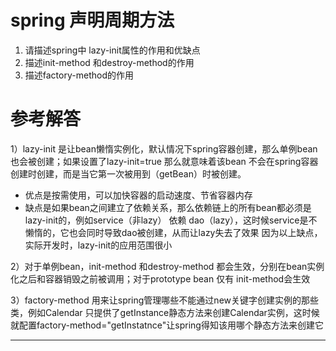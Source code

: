 # spring 声明周期方法
1. 请描述spring中 lazy-init属性的作用和优缺点 
2. 描述init-method 和destroy-method的作用
3. 描述factory-method的作用


# 参考解答

1）lazy-init 是让bean懒惰实例化，默认情况下spring容器创建，那么单例bean也会被创建；如果设置了lazy-init=true 那么就意味着该bean 不会在spring容器创建时创建，而是当它第一次被用到（getBean）时被创建。

* 优点是按需使用，可以加快容器的启动速度、节省容器内存
* 缺点是如果bean之间建立了依赖关系，那么依赖链上的所有bean都必须是lazy-init的，例如service（非lazy） 依赖 dao（lazy），这时候service是不懒惰的，它也会同时导致dao被创建，从而让lazy失去了效果
因为以上缺点，实际开发时，lazy-init的应用范围很小

2）对于单例bean，init-method 和destroy-method 都会生效，分别在bean实例化之后和容器销毁之前被调用；对于prototype bean 仅有 init-method会生效

3）factory-method 用来让spring管理哪些不能通过new关键字创建实例的那些类，例如Calendar 只提供了getInstance静态方法来创建Calendar实例，这时候就配置factory-method="getInstatnce"让spring得知该用哪个静态方法来创建它

---